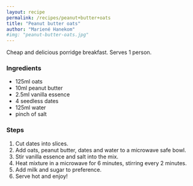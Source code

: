 ```yaml
---
layout: recipe
permalink: /recipes/peanut+butter+oats
title: "Peanut butter oats"
author: "Mariené Hanekom"
#img: "peanut-butter-oats.jpg"
---
```


Cheap and delicious porridge breakfast.
Serves 1 person.

### Ingredients

- 125ml oats
- 10ml peanut butter
- 2.5ml vanilla essence
- 4 seedless dates
- 125ml water
- pinch of salt

### Steps

1. Cut dates into slices.
2. Add oats, peanut butter, dates and water to a microwave safe bowl.
3. Stir vanilla essence and salt into the mix.
4. Heat mixture in a microwave for 6 minutes, stirring every 2 minutes.
5. Add milk and sugar to preference.
6. Serve hot and enjoy!
